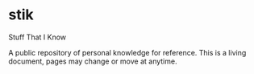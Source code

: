 # stik

Stuff That I Know

A public repository of personal knowledge for reference. This is a living document, pages may change or move at anytime.

